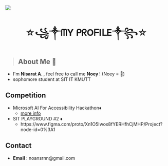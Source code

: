 
![](https://komarev.com/ghpvc/?username=Nisarat-A&style=flat-squareplastic&color=bd7274&label=PROFILE+VIEWS)

<h1 align ="center">☆꧁༒ᗰY ᑭᖇOᖴIᒪE༒꧂☆</h1>


> ## About Me 🐨
<ul>
<li>I'm <b> Nisarat A. </b>  , feel free to call me  <b> Noey </b> ! (Noey = 🧈)</li>

<li> sophomore  student at SIT IT KMUTT</li>
</ul>


## Competition

<ul>
   <li> Microsoft AI For Accessibility Hackathon♦️
         <ul><li><a href="https://www.sit.kmutt.ac.th/blog/news_and_activities/sit-ร่วมมือ-microsoft-thailand-จัดงาน-pitching-day-ai-for-accessibility-hackathon "> more info</a></li></ul>
 
  </li>
  <li> SIT PLAYGROUND #2 ♦️
    <ul><li> https://www.figma.com/proto/Xn1O5Iwox8fYERHfhCjMHP/Project?node-id=0%3A1 </li></ul>
 
  </li>
</ul>


## Contact

<ul>
  <li> <b>Email</b> : noansrnn@gmail.com
  </li>
  
</ul>








